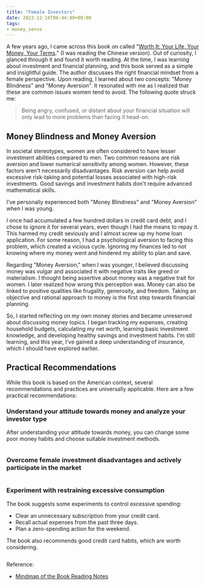 ```yaml
---
title: "Female Investors"
date: 2023-12-16T06:44:09+08:00
tags:
- money_sense
---
```


A few years ago, I came across this book on called "[Worth It: Your Life, Your Money, Your Terms](https://www.amazon.sg/Worth-Your-Life-Money-Terms/dp/150114099X)." (I was reading the Chinese version). Out of curiosity, I glanced through it and found it worth reading. At the time, I was learning about investment and financial planning, and this book served as a simple and insightful guide. The author discusses the right financial mindset from a female perspective. Upon reading, I learned about two concepts: "Money Blindness" and "Money Aversion". It resonated with me as I realized that these are common issues women tend to avoid. The following quote struck me:

> Being angry, confused, or distant about your financial situation will only lead to more problems than facing it head-on.

## Money Blindness and Money Aversion

In societal stereotypes, women are often considered to have lesser investment abilities compared to men. Two common reasons are risk aversion and lower numerical sensitivity among women. However, these factors aren't necessarily disadvantages. Risk aversion can help avoid excessive risk-taking and potential losses associated with high-risk investments. Good savings and investment habits don't require advanced mathematical skills.

I've personally experienced both "Money Blindness" and "Money Aversion" when I was young. 

I once had accumulated a few hundred dollars in credit card debt, and I chose to ignore it for several years, even though I had the means to repay it. This harmed my credit seviously and I almost screw up my home loan application. For some reason, I had a psychological aversion to facing this problem, which created a vicious cycle. Ignoring my finances led to not knowing where my money went and hindered my ability to plan and save.

Regarding "Money Aversion," when I was younger, I believed discussing money was vulgar and associated it with negative traits like greed or materialism. I thought being assertive about money was a negative trait for women. I later realized how wrong this perception was. Money can also be linked to positive qualities like frugality, generosity, and freedom. Taking an objective and rational approach to money is the first step towards financial planning.

So, I started reflecting on my own money stories and became unreserved about discussing money topics. I began tracking my expenses, creating household budgets, calculating my net worth, learning basic investment knowledge, and developing healthy savings and investment habits. I'm still learning, and this year, I've gained a deep understanding of insurance, which I should have explored earlier.

## Practical Recommendations

While this book is based on the American context, several recommendations and practices are universally applicable. Here are a few practical recommendations:

### Understand your attitude towards money and analyze your investor type

After understanding your attitude towards money, you can change some poor money habits and choose suitable investment methods.

<div>
    <span class="image fit" style="max-width: 800px;"><img src="https://s3.ap-southeast-1.amazonaws.com/littlecheesecake.me/money.sense/female_investor/money_sense_female_investor1_en.png" alt="" /></span>
</div>

### Overcome female investment disadvantages and actively participate in the market

<div>
    <span class="image fit" style="max-width: 800px;"><img src="https://s3.ap-southeast-1.amazonaws.com/littlecheesecake.me/money.sense/female_investor/money_sense_female_investor2_en.png" alt="" /></span>
</div>

### Experiment with restraining excessive consumption

The book suggests some experiments to control excessive spending:
- Clear an unnecessary subscription from your credit card.
- Recall actual expenses from the past three days.
- Plan a zero-spending action for the weekend.

The book also recommends good credit card habits, which are worth considering.

<div>
    <span class="image fit" style="max-width: 800px;"><img src="https://s3.ap-southeast-1.amazonaws.com/littlecheesecake.me/money.sense/female_investor/money_sense_female_investor3_en.png" alt="" /></span>
</div>


Reference:
- [Mindmap of the Book Reading Notes](https://xmind.app/m/phq32Q)